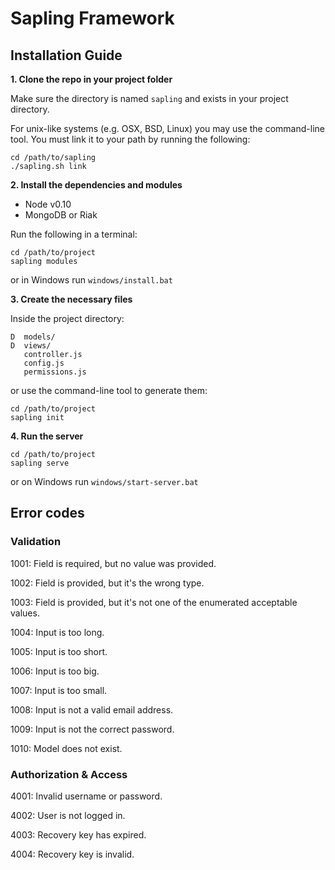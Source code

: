 # Sapling Framework

## Installation Guide

**1. Clone the repo in your project folder**

Make sure the directory is named `sapling` and exists in your project directory.

For unix-like systems (e.g. OSX, BSD, Linux) you may use the command-line tool. You must link it to your path by running the following:

	cd /path/to/sapling
	./sapling.sh link

**2. Install the dependencies and modules**

- Node v0.10
- MongoDB or Riak

Run the following in a terminal:
	
	cd /path/to/project
	sapling modules

or in Windows run `windows/install.bat`

**3. Create the necessary files**

Inside the project directory:

	D  models/
	D  views/
	   controller.js
	   config.js
	   permissions.js

or use the command-line tool to generate them:

	cd /path/to/project
	sapling init

**4. Run the server**
	
	cd /path/to/project
	sapling serve

or on Windows run `windows/start-server.bat`


## Error codes


### Validation

1001: Field is required, but no value was provided.

1002: Field is provided, but it's the wrong type.

1003: Field is provided, but it's not one of the enumerated acceptable values.

1004: Input is too long.

1005: Input is too short.

1006: Input is too big.

1007: Input is too small.

1008: Input is not a valid email address.

1009: Input is not the correct password.

1010: Model does not exist.


### Authorization & Access

4001: Invalid username or password.

4002: User is not logged in.

4003: Recovery key has expired.

4004: Recovery key is invalid.